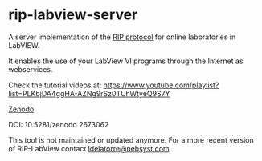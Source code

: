 # rip-labview-server
A server implementation of the <a href="https://github.com/UNEDLabs/rip-spec">RIP protocol</a> for online laboratories in LabVIEW.

It enables the use of your LabView VI programs through the Internet as webservices.

Check the tutorial videos at: https://www.youtube.com/playlist?list=PLKbjDA4ggHA-AZNg9rSz0TUhWtyeQ9S7Y

[Zenodo](https://zenodo.org/record/2673062#.XfJCZOhKguV)

DOI: 10.5281/zenodo.2673062

This tool is not maintained or updated anymore. For a more recent version of RIP-LabView contact ldelatorre@nebsyst.com
